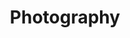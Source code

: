 ---
created: '2018-12-12'
updated: '2018-12-12'
title: 'Photography'
description: 'Check out these sweet pics'
topic: 'Other'
icon: 'atom'
website: '//google.com'
---
